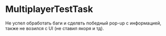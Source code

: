 # MultiplayerTestTask

Не успел обработать баги и сделвть победный pop-up с информацией, также не возился с UI (не ставил якоря и тд).

